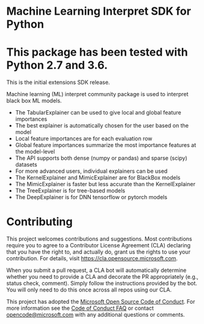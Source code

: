 Machine Learning Interpret SDK for Python
=============================================================

This package has been tested with Python 2.7 and 3.6.
=====================================================

This is the initial extensions SDK release.

Machine learning (ML) interpret community package is used to interpret black box ML models.

 * The TabularExplainer can be used to give local and global feature importances
 * The best explainer is automatically chosen for the user based on the model
 * Local feature importances are for each evaluation row
 * Global feature importances summarize the most importance features at the model-level
 * The API supports both dense (numpy or pandas) and sparse (scipy) datasets
 * For more advanced users, individual explainers can be used
 * The KernelExplainer and MimicExplainer are for BlackBox models
 * The MimicExplainer is faster but less accurate than the KernelExplainer
 * The TreeExplainer is for tree-based models
 * The DeepExplainer is for DNN tensorflow or pytorch models

# Contributing

This project welcomes contributions and suggestions.  Most contributions require you to agree to a
Contributor License Agreement (CLA) declaring that you have the right to, and actually do, grant us
the rights to use your contribution. For details, visit https://cla.opensource.microsoft.com.

When you submit a pull request, a CLA bot will automatically determine whether you need to provide
a CLA and decorate the PR appropriately (e.g., status check, comment). Simply follow the instructions
provided by the bot. You will only need to do this once across all repos using our CLA.

This project has adopted the [Microsoft Open Source Code of Conduct](https://opensource.microsoft.com/codeofconduct/).
For more information see the [Code of Conduct FAQ](https://opensource.microsoft.com/codeofconduct/faq/) or
contact [opencode@microsoft.com](mailto:opencode@microsoft.com) with any additional questions or comments.
